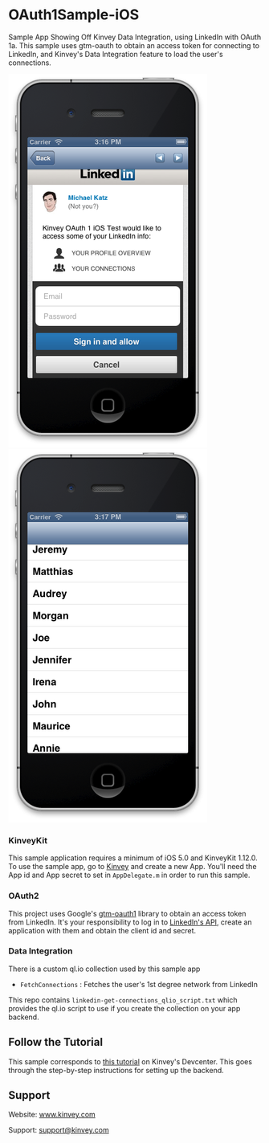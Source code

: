 OAuth1Sample-iOS
================

Sample App Showing Off Kinvey Data Integration, using LinkedIn with OAuth 1a. This sample uses gtm-oauth to obtain an access token for connecting to LinkedIn, and Kinvey's Data Integration feature to load the user's connections. 

![Screen Shot 1](https://github.com/KinveyApps/OAuth1Sample-iOS/raw/master/images/OAuth1Example_screen1.png)
![Screen Shot 2](https://github.com/KinveyApps/OAuth1Sample-iOS/raw/master/images/OAuth1Example_screen2.png)

### KinveyKit
This sample application requires a minimum of iOS 5.0 and KinveyKit 1.12.0. To use the sample app, go to [Kinvey](http://console.kinvey.com) and create a new App. You'll need the App id and App secret to set in `AppDelegate.m` in order to run this sample. 

### OAuth2
This project uses Google's [gtm-oauth1](http://code.google.com/p/gtm-oauth1/) library to obtain an access token from LinkedIn. It's your responsibility to log in to [LinkedIn's API](https://www.linkedin.com/secure/developer), create an application with them and obtain the client id and secret. 

### Data Integration
There is a custom ql.io collection used by this sample app
* `FetchConnections` : Fetches the user's 1st degree network from LinkedIn

This repo contains `linkedin-get-connections_qlio_script.txt` which provides the ql.io script to use if you create the collection on your app backend. 

## Follow the Tutorial
This sample corresponds to [this tutorial](http://devcenter.kinvey.com/ios/tutorials/ios-oauth1-tutorial) on Kinvey's Devcenter. This goes through the step-by-step instructions for setting up the backend. 

## Support
Website: www.kinvey.com

Support: support@kinvey.com